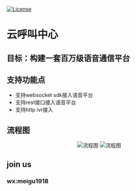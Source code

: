 [![License](https://img.shields.io/badge/license-Apache%202-4EB1BA.svg)](https://www.apache.org/licenses/LICENSE-2.0.html)

# 云呼叫中心

## 目标：构建一套百万级语音通信平台

## 支持功能点
* 支持websocket sdk接入语音平台
* 支持rest接口接入语音平台
* 支持http ivr接入


## 流程图

<p align="center">
    <img    src="https://github.com/caoliang1918/callcenter/fs-api/src/main/resources/static/fs-api.png" alt="流程图">
    <img    src="https://github.com/caoliang1918/callcenter/fs-api/src/main/resources/static/freeswitch流程.png" alt="流程图">
</p>


## join us

### wx:meigu1918